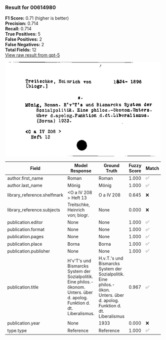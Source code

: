 ### Result for 00614980
**F1 Score:** 0.71 (higher is better)<br>**Precision:** 0.714<br>**Recall:** 0.714<br>**True Positives:** 5<br>**False Positives:** 2<br>**False Negatives:** 2<br>**Total Fields:** 12<br>[View raw result from gpt-5](https://github.com/RISE-UNIBAS/humanities_data_benchmark/blob/main/results/2025-10-01/T0165/request_T0165_00614980.json)

<img src="https://github.com/RISE-UNIBAS/humanities_data_benchmark/blob/main/benchmarks/zettelkatalog/images/00614980.jpg?raw=true" alt="00614980" width="600px">

| Field | Model Response | Ground Truth | Fuzzy Score | Match |
|-------|----------------|--------------|-------------|-------|
| author.first_name | Roman | Roman | 1.000 | ✅ |
| author.last_name | Mönig | Mönig | 1.000 | ✅ |
| library_reference.shelfmark | <O a IV 208 > Heft 13 | O a IV 208 | 0.645 | ❌ |
| library_reference.subjects | Treitschke, Heinrich von; biogr. | None | 0.000 | ❌ |
| publication.editor | None | None | 1.000 | ✅ |
| publication.format | None | None | 1.000 | ✅ |
| publication.pages | None | None | 1.000 | ✅ |
| publication.place | Borna | Borna | 1.000 | ✅ |
| publication.publisher | None | None | 1.000 | ✅ |
| publication.title | H'v'T's und Bismarcks System der Sozialpolitik. Eine philos.-ökonom. Unters. über d. apolog. Funktion d. dt. Liberalismus. | H.v.T.'s und Bismarcks System der Sozialpolitik. Eine philos.-ökon. Unters. über d. apolog. Funktion d. dt. Liberalismus | 0.967 | ✅ |
| publication.year | None | 1933 | 0.000 | ❌ |
| type.type | Reference | Reference | 1.000 | ✅ |
